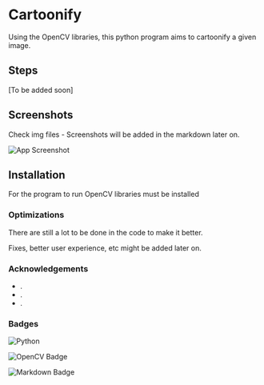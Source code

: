 # Cartoonify

Using the OpenCV libraries, this python program aims to cartoonify a given image.



## Steps

[To be added soon]
## Screenshots

Check img files - Screenshots will be added in the markdown later on.

![App Screenshot](https://via.placeholder.com/468x300?text=App+Screenshot+Here)


## Installation

For the program to run OpenCV libraries must be installed
    
### Optimizations

There are still a lot to be done in the code to make it better.

Fixes, better user experience, etc might be added later on.


### Acknowledgements

- .
- .
- .

### Badges

![Python](https://img.shields.io/badge/python-3670A0?style=for-the-badge&logo=python&logoColor=ffdd54) 

![OpenCV Badge](https://img.shields.io/badge/OpenCV-5C3EE8?logo=opencv&logoColor=fff&style=for-the-badge)

![Markdown Badge](https://img.shields.io/badge/Markdown-000?logo=markdown&logoColor=fff&style=for-the-badge)
